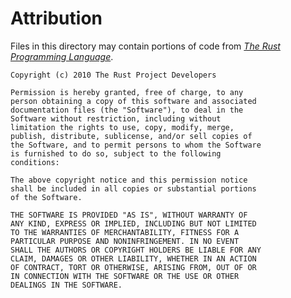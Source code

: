 # Attribution

Files in this directory may contain portions of code from _[The Rust Programming Language](https://github.com/rust-lang/book)_.

    Copyright (c) 2010 The Rust Project Developers

    Permission is hereby granted, free of charge, to any
    person obtaining a copy of this software and associated
    documentation files (the "Software"), to deal in the
    Software without restriction, including without
    limitation the rights to use, copy, modify, merge,
    publish, distribute, sublicense, and/or sell copies of
    the Software, and to permit persons to whom the Software
    is furnished to do so, subject to the following
    conditions:

    The above copyright notice and this permission notice
    shall be included in all copies or substantial portions
    of the Software.

    THE SOFTWARE IS PROVIDED "AS IS", WITHOUT WARRANTY OF
    ANY KIND, EXPRESS OR IMPLIED, INCLUDING BUT NOT LIMITED
    TO THE WARRANTIES OF MERCHANTABILITY, FITNESS FOR A
    PARTICULAR PURPOSE AND NONINFRINGEMENT. IN NO EVENT
    SHALL THE AUTHORS OR COPYRIGHT HOLDERS BE LIABLE FOR ANY
    CLAIM, DAMAGES OR OTHER LIABILITY, WHETHER IN AN ACTION
    OF CONTRACT, TORT OR OTHERWISE, ARISING FROM, OUT OF OR
    IN CONNECTION WITH THE SOFTWARE OR THE USE OR OTHER
    DEALINGS IN THE SOFTWARE.
